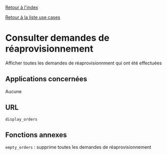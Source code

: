 [Retour à l'index](index.md)

[Retour à la liste use cases](userCases.md)

# Consulter demandes de réaprovisionnement

Afficher toutes les demandes de réaprovisionnment qui ont été effectuées

## Applications concernées
Aucune

## URL
`display_orders`

## Fonctions annexes
`empty_orders` : supprime toutes les demandes de réaprovisionnement